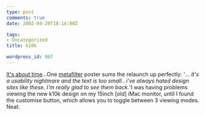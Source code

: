 ```yaml
---
type: post
comments: true
date: 2002-04-20T10:14:00Z

tags:
- Uncategorized
title: k10k

wordpress_id: 967
---
```


[It's about time](http://www.k10k.net)...One [metafilter](http://www.metafilter.com/mefi/16523) poster sums the relaunch up perfectly: '_... it's a usability nightmare and the text is too small.. i've always hated design sites like these. I'm really glad to see them back._'I was having problems viewing the new k10k design on my 15inch [old] iMac monitor, until I found the customise button, which allows you to toggle between 3 viewing modes. Neat. 
